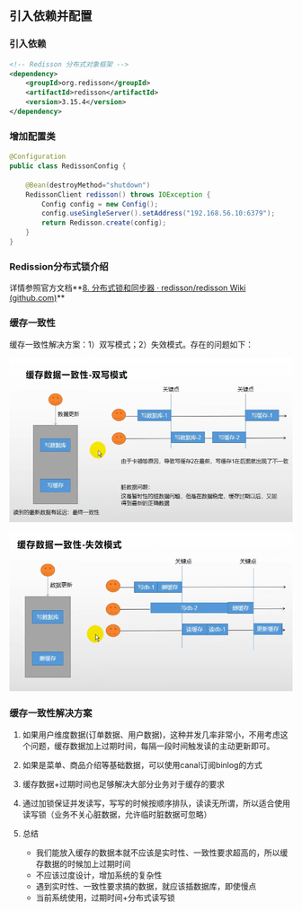 

## 引入依赖并配置

### 引入依赖

```xml
<!-- Redisson 分布式对象框架 -->
<dependency>
    <groupId>org.redisson</groupId>
    <artifactId>redisson</artifactId>
    <version>3.15.4</version>
</dependency>
```



### 增加配置类

```java
@Configuration
public class RedissonConfig {

    @Bean(destroyMethod="shutdown")
    RedissonClient redisson() throws IOException {
        Config config = new Config();
        config.useSingleServer().setAddress("192.168.56.10:6379");
        return Redisson.create(config);
    }
}
```



### Redission分布式锁介绍

详情参照官方文档**[8. 分布式锁和同步器 · redisson/redisson Wiki (github.com)](https://github.com/redisson/redisson/wiki/8.-分布式锁和同步器)**





### 缓存一致性

缓存一致性解决方案：1）双写模式；2）失效模式。存在的问题如下：

![image-20210606230230394](28_整合Redisson分布式锁.assets/image-20210606230230394.png)



![image-20210606230302725](28_整合Redisson分布式锁.assets/image-20210606230302725.png)



### 缓存一致性解决方案

1. 如果用户维度数据(订单数据、用户数据)，这种并发几率非常小，不用考虑这个问题，缓存数据加上过期时间，每隔一段时间触发读的主动更新即可。
2. 如果是菜单、商品介绍等基础数据，可以使用canal订阅binlog的方式
3. 缓存数据+过期时间也足够解决大部分业务对于缓存的要求
4. 通过加锁保证并发读写，写写的时候按顺序排队，读读无所谓，所以适合使用读写锁（业务不关心脏数据，允许临时脏数据可忽略）

5. 总结
   - 我们能放入缓存的数据本就不应该是实时性、一致性要求超高的，所以缓存数据的时候加上过期时间
   - 不应该过度设计，增加系统的复杂性
   - 遇到实时性、一致性要求搞的数据，就应该插数据库，即使慢点
   - 当前系统使用，过期时间+分布式读写锁



